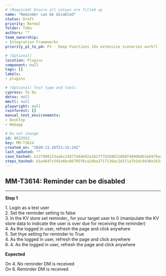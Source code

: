 ```yaml
---
# (Required) Ensure all values are filled up
name: "Reminder can be disabled"
status: Draft
priority: Normal
folder: ToDo
authors: ""
team_ownership:
- Integration Frameworks
priority_p1_to_p4: P3 - Deep Functions (Do extensive scenarios work?)

# (Optional)
location: Plugins
component: null
tags: []
labels:
- plugins

# (Optional) Test type and tools
cypress: To Do
detox: null
mmctl: null
playwright: null
rainforest: []
manual_test_environments:
- Desktop
- Webapp

# Do not change
id: 8022932
key: MM-T3614
created_on: "2020-11-26T21:15:24Z"
last_updated: ""
case_hashed: e127908153aabc2447744de02a1017f78268631868f489db863eb979acad8332646bc9f3b790f80d3d14869b91e49fb8
steps_hashed: b1a4647c545e6bc86795f6ca2dba2717136ac2d1f1a7b1dc9436e263a76ef40a22e41466057c2ae3d4b293eb0a3dad48
---
```


<!-- (Auto-generated) Based on frontmatter's "key" and "name" -->

## MM-T3614: Reminder can be disabled

---

**Step 1**

1\. Login as a test user\
2\. Set the reminder setting to false\
3\. In the KV store set reminder\_ for your target user to 0 (manipulate the KV store data to indicate the user is over due for receiving the reminder)\
4\. As the logged in user, refresh the page and click anywhere\
5\. Set thye setting for reminder to True\
4\. As the logged in user, refresh the page and click anywhere\
6\. 4. As the logged in user, refresh the page and click anywhere

**Expected**

On 4. No reminder DM is received\
On 6. Reminder DM is received
